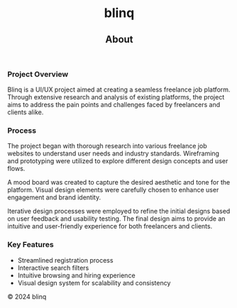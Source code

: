 <body>
    <header>
        <h1>blinq</h1>
        <h2>About</h2>
    </header>
    <section>
        <h3>Project Overview</h3>
        <p>Blinq is a UI/UX project aimed at creating a seamless freelance job platform. Through extensive research
            and analysis of existing platforms, the project aims to address the pain points and challenges faced by
            freelancers and clients alike.</p>
    </section>
    <section>
        <h3>Process</h3>
        <p>The project began with thorough research into various freelance job websites to understand user needs and
            industry standards. Wireframing and prototyping were utilized to explore different design concepts and user
            flows.</p>
        <p>A mood board was created to capture the desired aesthetic and tone for the platform. Visual design elements
            were carefully chosen to enhance user engagement and brand identity.</p>
        <p>Iterative design processes were employed to refine the initial designs based on user feedback and usability
            testing. The final design aims to provide an intuitive and user-friendly experience for both freelancers and
            clients.</p>
    </section>
    <section>
        <h3>Key Features</h3>
        <ul>
            <li>Streamlined registration process</li>
            <li>Interactive search filters</li>
            <li>Intuitive browsing and hiring experience</li>
            <li>Visual design system for scalability and consistency</li>
        </ul>
    </section>
    <footer>
        <p>&copy; 2024 blinq</p>
    </footer>
</body>
